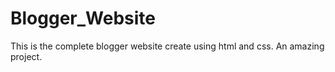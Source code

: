 # Blogger_Website
This is the complete blogger website create using html and css. An amazing project.

